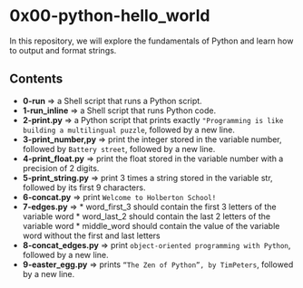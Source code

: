 # 0x00-python-hello_world
In this repository, we will explore the fundamentals of Python and learn how to output and format strings.

## Contents
- **0-run** => a Shell script that runs a Python script.
- **1-run_inline** => a Shell script that runs Python code.
- **2-print.py** => a Python script that prints exactly `"Programming is like building a multilingual puzzle`, followed by a new line.
- **3-print_number,py** => print the integer stored in the variable number, followed by `Battery street`, followed by a new line.
- **4-print_float.py** => print the float stored in the variable number with a precision of 2 digits.
- **5-print_string.py** => print 3 times a string stored in the variable str, followed by its first 9 characters.
- **6-concat.py** => print `Welcome to Holberton School!`
- **7-edges.py** =>     * word_first_3 should contain the first 3 letters of the variable word
                        * word_last_2 should contain the last 2 letters of the variable word
                        * middle_word should contain the value of the variable word without the first and last letters
- **8-concat_edges.py** =>  print `object-oriented programming with Python`, followed by a new line.
- **9-easter_egg.py** => prints `“The Zen of Python”, by TimPeters`, followed by a new line.